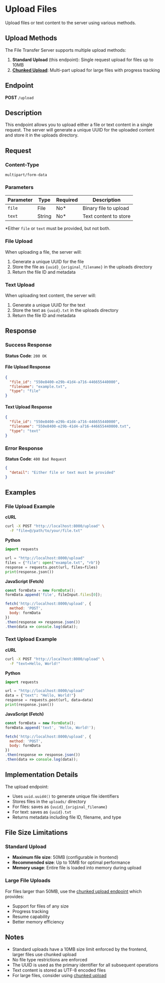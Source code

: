 # Upload Files

Upload files or text content to the server using various methods.

## Upload Methods

The File Transfer Server supports multiple upload methods:

1. **Standard Upload** (this endpoint): Single request upload for files up to 10MB
2. **[Chunked Upload](upload-chunk.md)**: Multi-part upload for large files with progress tracking

## Endpoint

**POST** `/upload`

## Description

This endpoint allows you to upload either a file or text content in a single request. The server will generate a unique UUID for the uploaded content and store it in the uploads directory.

## Request

### Content-Type
`multipart/form-data`

### Parameters

| Parameter | Type | Required | Description |
|-----------|------|----------|-------------|
| `file` | File | No* | Binary file to upload |
| `text` | String | No* | Text content to store |

*Either `file` or `text` must be provided, but not both.

### File Upload

When uploading a file, the server will:
1. Generate a unique UUID for the file
2. Store the file as `{uuid}_{original_filename}` in the uploads directory
3. Return the file ID and metadata

### Text Upload

When uploading text content, the server will:
1. Generate a unique UUID for the text
2. Store the text as `{uuid}.txt` in the uploads directory
3. Return the file ID and metadata

## Response

### Success Response

**Status Code**: `200 OK`

#### File Upload Response
```json
{
  "file_id": "550e8400-e29b-41d4-a716-446655440000",
  "filename": "example.txt",
  "type": "file"
}
```

#### Text Upload Response
```json
{
  "file_id": "550e8400-e29b-41d4-a716-446655440000",
  "filename": "550e8400-e29b-41d4-a716-446655440000.txt",
  "type": "text"
}
```

### Error Response

**Status Code**: `400 Bad Request`

```json
{
  "detail": "Either file or text must be provided"
}
```

## Examples

### File Upload Example

**cURL**
```bash
curl -X POST "http://localhost:8000/upload" \
  -F "file=@/path/to/your/file.txt"
```

**Python**
```python
import requests

url = "http://localhost:8000/upload"
files = {"file": open("example.txt", "rb")}
response = requests.post(url, files=files)
print(response.json())
```

**JavaScript (Fetch)**
```javascript
const formData = new FormData();
formData.append('file', fileInput.files[0]);

fetch('http://localhost:8000/upload', {
  method: 'POST',
  body: formData
})
.then(response => response.json())
.then(data => console.log(data));
```

### Text Upload Example

**cURL**
```bash
curl -X POST "http://localhost:8000/upload" \
  -F "text=Hello, World!"
```

**Python**
```python
import requests

url = "http://localhost:8000/upload"
data = {"text": "Hello, World!"}
response = requests.post(url, data=data)
print(response.json())
```

**JavaScript (Fetch)**
```javascript
const formData = new FormData();
formData.append('text', 'Hello, World!');

fetch('http://localhost:8000/upload', {
  method: 'POST',
  body: formData
})
.then(response => response.json())
.then(data => console.log(data));
```

## Implementation Details

The upload endpoint:
- Uses `uuid.uuid4()` to generate unique file identifiers
- Stores files in the `uploads/` directory
- For files: saves as `{uuid}_{original_filename}`
- For text: saves as `{uuid}.txt`
- Returns metadata including file ID, filename, and type

## File Size Limitations

### Standard Upload
- **Maximum file size**: 50MB (configurable in frontend)
- **Recommended size**: Up to 10MB for optimal performance
- **Memory usage**: Entire file is loaded into memory during upload

### Large File Uploads
For files larger than 50MB, use the [chunked upload endpoint](upload-chunk.md) which provides:
- Support for files of any size
- Progress tracking
- Resume capability
- Better memory efficiency

## Notes

- Standard uploads have a 10MB size limit enforced by the frontend, larger files use chunked upload
- No file type restrictions are enforced
- The UUID is used as the primary identifier for all subsequent operations
- Text content is stored as UTF-8 encoded files
- For large files, consider using [chunked upload](upload-chunk.md)